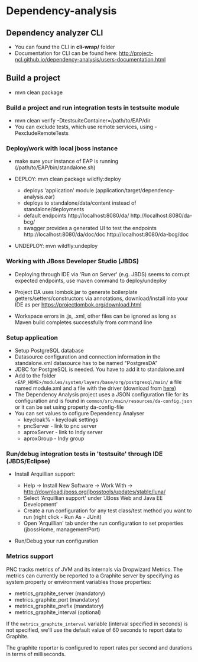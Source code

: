 # Dependency-analysis

## Dependency analyzer CLI
  - You can found the CLI in **cli-wrap/** folder
  - Documentation for CLI can be found here: http://project-ncl.github.io/dependency-analysis/users-documentation.html

## Build a project
  - mvn clean package

### Build a project and run integration tests in testsuite module
  - mvn clean verify -DtestsuiteContainer=/path/to/EAP/dir
  - You can exclude tests, which use remote services, using -PexcludeRemoteTests

### Deploy/work with local jboss instance

  - make sure your instance of EAP is running (/path/to/EAP/bin/standalone.sh)

  - DEPLOY: 
    mvn clean package wildfly:deploy

    - deploys 'application' module (application/target/dependency-analysis.ear)
    - deploys to standalone/data/content instead of standalone/deployments
    - default endpoints 
        http://localhost:8080/da/ 
        http://localhost:8080/da-bcg/
    - swagger provides a generated UI to test the endpoints 
        http://localhost:8080/da/doc/doc
        http://localhost:8080/da-bcg/doc

  - UNDEPLOY:
    mvn wildfly:undeploy

### Working with JBoss Developer Studio (JBDS)

  - Deploying through IDE via 'Run on Server' (e.g. JBDS) seems to corrupt expected endpoints, 
    use maven command to deploy/undeploy

  - Project DA uses lombok.jar to generate boilerplate getters/setters/constructors via annotations,
    download/install into your IDE as per https://projectlombok.org/download.html

  - Workspace errors in .js, .xml, other files can be ignored as long as Maven build completes
    successfully from command line
    
### Setup application
  - Setup PostgreSQL database
  - Datasource configuration and connection information in the standalone.xml
      datasource has to be named "PostgresDA"
  - JDBC for PostgreSQL is needed. You have to add it to standalone.xml
  - Add to the folder ```<EAP_HOME>/modules/system/layers/base/org/postgresql/main/``` a file named 
    module.xml and a file with the driver 
    (download from [here](https://jdbc.postgresql.org/download/postgresql-9.3-1103.jdbc4.jar))
  - The Dependency Analysis project uses a JSON configuration file for its configuration 
    and is found in ```common/src/main/resources/da-config.json``` or it can be set using property da-config-file
  - You can set values to cofigure Dependency Analyser
    * keycloak% - keycloak settings
    * pncServer - link to pnc server
    * aproxServer - link to Indy server
    * aproxGroup - Indy group
    
### Run/debug integration tests in 'testsuite' through IDE (JBDS/Eclipse)

  - Install Arquillian support:
    - Help -> Install New Software -> Work With -> http://download.jboss.org/jbosstools/updates/stable/luna/
    - Select 'Arquillian support' under 'JBoss Web and Java EE Development'
    - Create a run configuration for any test class/test method you want to run (right click - Run As - JUnit)
    - Open 'Arquillian' tab under the run configuration to set properties (jbossHome, managementPort)

  - Run/Debug your run configuration


### Metrics support

PNC tracks metrics of JVM and its internals via Dropwizard Metrics. The metrics can currently be reported to a Graphite server by specifying as system property or environment variables those properties:
- metrics\_graphite\_server (mandatory)
- metrics\_graphite\_port (mandatory)
- metrics\_graphite\_prefix (mandatory)
- metrics\_graphite\_interval (optional)

If the `metrics_graphite_interval` variable (interval specified in seconds) is not specified, we'll use the default value of 60 seconds to report data to Graphite.

The graphite reporter is configured to report rates per second and durations in terms of milliseconds.
